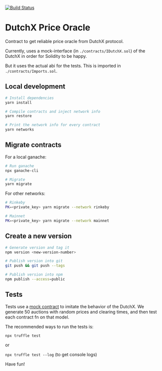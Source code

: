 [![Build Status](https://travis-ci.com/gnosis/dx-price-oracle.svg?branch=develop)](https://travis-ci.com/gnosis/dx-price-oracle)

# DutchX Price Oracle

Contract to get reliable price oracle from DutchX protocol.

Currently, uses a mock-interface (in `./contracts/IDutchX.sol`) of the DutchX in order for Solidity to be happy.

But it uses the actual abi for the tests. This is imported in `./contracts/Imports.sol`.

## Local development
```bash
# Install dependencies
yarn install

# Compile contracts and inject network info
yarn restore

# Print the network info for every contract
yarn networks
```

## Migrate contracts
For a local ganache:
```bash
# Run ganache
npx ganache-cli

# Migrate
yarn migrate
```

For other networks:
```bash
# Rinkeby
PK=<private_key> yarn migrate --network rinkeby

# Mainnet
PK=<private_key> yarn migrate --network mainnet
```

## Create a new version
```bash
# Generate version and tag it
npm version <new-version-number>

# Publish version into git
git push && git push --tags

# Publish version into npm
npm publish --access=public
```

## Tests

Tests use a [mock contract](https://github.com/gnosis/mock-contract) to imitate the behavior of the DutchX. We generate 50 auctions with random prices and clearing times, and then test each contract fn on that model.

The recommended ways to run the tests is:

`npx truffle test`

or 

`npx truffle test --log` (to get console logs)

Have fun!
